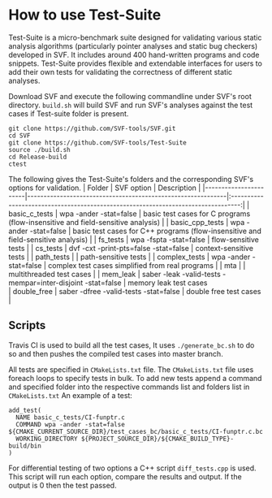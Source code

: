 # How to use Test-Suite

Test-Suite is a micro-benchmark suite designed for validating various static analysis algorithms (particularly pointer analyses and static bug checkers) developed in SVF. It includes around 400 hand-written programs and code snippets. Test-Suite provides flexible and extendable interfaces for users to add their own tests for validating the correctness of different static analyses.


Download SVF and execute the following commandline under SVF's root directory. `build.sh` will build SVF and run SVF's analyses against the test cases if Test-suite folder is present.
```
git clone https://github.com/SVF-tools/SVF.git
cd SVF
git clone https://github.com/SVF-tools/Test-Suite
source ./build.sh
cd Release-build
ctest
```

The following gives the Test-Suite's folders and the corresponding SVF's options for validation.
| Folder                |  SVF option                                                 | Description                                                                       |
|-----------------------|-------------------------------------------------------------|:---------------------------------------------------------------------------------:|
| basic_c_tests         | wpa -ander -stat=false                                      | basic test cases for C programs (flow-insensitive and field-sensitive analysis)   |
| basic_cpp_tests       | wpa -ander -stat=false                                      | basic test cases for C++ programs (flow-insensitive and field-sensitive analysis) |
| fs_tests              | wpa -fspta -stat=false                                      | flow-sensitive tests                                                              |
| cs_tests              | dvf -cxt -print-pts=false -stat=false                       | context-sensitive tests                                                           |
| path_tests            |                                                             | path-sensitive tests                                                              |
| complex_tests         | wpa -ander -stat=false                                      | complex test cases simplified from real programs                                  |
| mta                   |                                                             | multithreaded test cases                                                          |
| mem_leak              | saber -leak -valid-tests -mempar=inter-disjoint -stat=false | memory leak test cases   
| double_free           | saber -dfree -valid-tests -stat=false                       | double free test cases                                                            |

## Scripts
Travis CI is used to build all the test cases, It uses `./generate_bc.sh` to do so and then pushes the compiled test cases into master branch.

All tests are specified in `CMakeLists.txt` file. The `CMakeLists.txt` file uses foreach loops to specify tests in bulk. To add new tests append a command and specified folder into the respective commands list and folders list in `CMakeLists.txt`
An example of a test:
```
add_test(
  NAME basic_c_tests/CI-funptr.c
  COMMAND wpa -ander -stat=false ${CMAKE_CURRENT_SOURCE_DIR}/test_cases_bc/basic_c_tests/CI-funptr.c.bc
  WORKING_DIRECTORY ${PROJECT_SOURCE_DIR}/${CMAKE_BUILD_TYPE}-build/bin
)
```

For differential testing of two options a C++ script `diff_tests.cpp` is used. This script will run each option, compare the results and output. If the output is 0 then the test passed.

